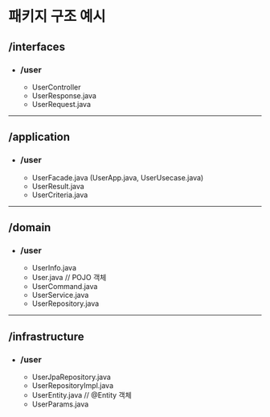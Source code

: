 # 패키지 구조 예시
## /interfaces
- ### /user
    - UserController
    - UserResponse.java
    - UserRequest.java<br>
---
## /application
- ### /user
    - UserFacade.java (UserApp.java, UserUsecase.java)
    - UserResult.java
    - UserCriteria.java
---
## /domain
- ### /user
    - UserInfo.java
    - User.java // POJO 객체
    - UserCommand.java
    - UserService.java
    - UserRepository.java
---
## /infrastructure
- ### /user
    - UserJpaRepository.java
    - UserRepositoryImpl.java
    - UserEntity.java // @Entity 객체
    - UserParams.java